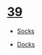 # [39](https://www.youtube.com/watch?v=WzOeoYXk8qY)

- [Socks](https://39.aidan.contact/)

- [Docks](https://docs.google.com/document/d/1LxBKZhuvF0rVQ1JUcxaVLAjsBp6sdl7rukwy7scLs2Q/edit)
